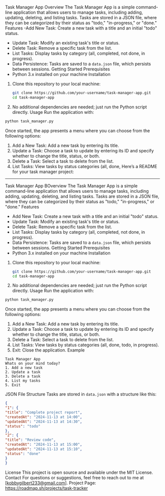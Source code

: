 
Task Manager App
Overview
The Task Manager App is a simple command-line application that allows users to manage
tasks, including adding, updating, deleting, and listing tasks. Tasks are stored in a JSON file,
where they can be categorized by their status as "todo," "in-progress," or "done."
Features
-Add New Task: Create a new task with a title and an initial "todo" status.
- Update Task: Modify an existing task's title or status.
- Delete Task: Remove a specific task from the list.
- List Tasks: Display tasks by category (all, completed, not done, in progress).
- Data Persistence: Tasks are saved to a `data.json` file, which persists between sessions.
Getting Started
Prerequisites
- Python 3.x installed on your machine
Installation
1. Clone this repository to your local machine:
   ```bash
   git clone https://github.com/your-username/task-manager-app.git
   cd task-manager-app
   ```
2. No additional dependencies are needed; just run the Python script directly.
Usage
Run the application with:
```bash
python task_manager.py
```
Once started, the app presents a menu where you can choose from the following options:
1. Add a New Task: Add a new task by entering its title.
2. Update a Task: Choose a task to update by entering its ID and specify whether to change
the title, status, or both.
3. Delete a Task: Select a task to delete from the list.
4. List Tasks: View tasks by status categories (all, done, Here’s a README for your task
manager project:
---
Task Manager App
BOverview
The Task Manager App is a simple command-line application that allows users to manage
tasks, including adding, updating, deleting, and listing tasks. Tasks are stored in a JSON file,
where they can be categorized by their status as "todo," "in-progress," or "done."
Features
- Add New Task: Create a new task with a title and an initial "todo" status.
- Update Task: Modify an existing task's title or status.
- Delete Task: Remove a specific task from the list.
- List Tasks: Display tasks by category (all, completed, not done, in progress).
- Data Persistence: Tasks are saved to a `data.json` file, which persists between sessions.
Getting Started
Prerequisites
- Python 3.x installed on your machine
Installation
1. Clone this repository to your local machine:
   ```bash
   git clone https://github.com/your-username/task-manager-app.git
   cd task-manager-app
   ```
2. No additional dependencies are needed; just run the Python script directly.
Usage
Run the application with:
```bash
python task_manager.py
```
Once started, the app presents a menu where you can choose from the following options:
1. Add a New Task: Add a new task by entering its title.
2. Update a Task: Choose a task to update by entering its ID and specify whether to change
the title, status, or both.
3. Delete a Task: Select a task to delete from the list.
4. List Tasks: View tasks by status categories (all, done, todo, in progress).
5. Exit: Close the application.
Example
```plaintext
Task Manager App
Whats on your mind today?
1. Add a new task
2. Update a task
3. Delete a task
4. List my tasks
5. Exit
```
JSON File Structure
Tasks are stored in `data.json` with a structure like this:
```json
{
"1": {
"title": "Complete project report",
"createdAt": "2024-11-13 at 14:00",
"updatedAt": "2024-11-13 at 14:30",
"status": "todo"
},
"2": {
"title": "Review code",
"createdAt": "2024-11-13 at 15:00",
"updatedAt": "2024-11-13 at 15:10",
"status": "done"
}
}
```
License
This project is open source and available under the MIT License.
Contact
For questions or suggestions, feel free to reach out to me at [kobbygilbert233@gmail.com].
Project Page: https://roadmap.sh/projects/task-tracker
